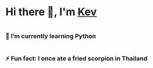 ### <h1>Hi there 👋, I'm <a href="https://kevincapule.com/">Kev</a></h1>

# <h3>🌱 I’m currently learning Python</h3>
# <h3>⚡ Fun fact: I once ate a fried scorpion in Thailand</h3>

<!--
**kapoolay/kapoolay** is a ✨ _special_ ✨ repository because its `README.md` (this file) appears on your GitHub profile.

Here are some ideas to get you started:

- 🔭 I’m currently working on ...
- 🌱 I’m currently learning ...
- 👯 I’m looking to collaborate on ...
- 🤔 I’m looking for help with ...
- 💬 Ask me about ...
- 📫 How to reach me: ...
- 😄 Pronouns: ...
- ⚡ Fun fact: ...
-->
